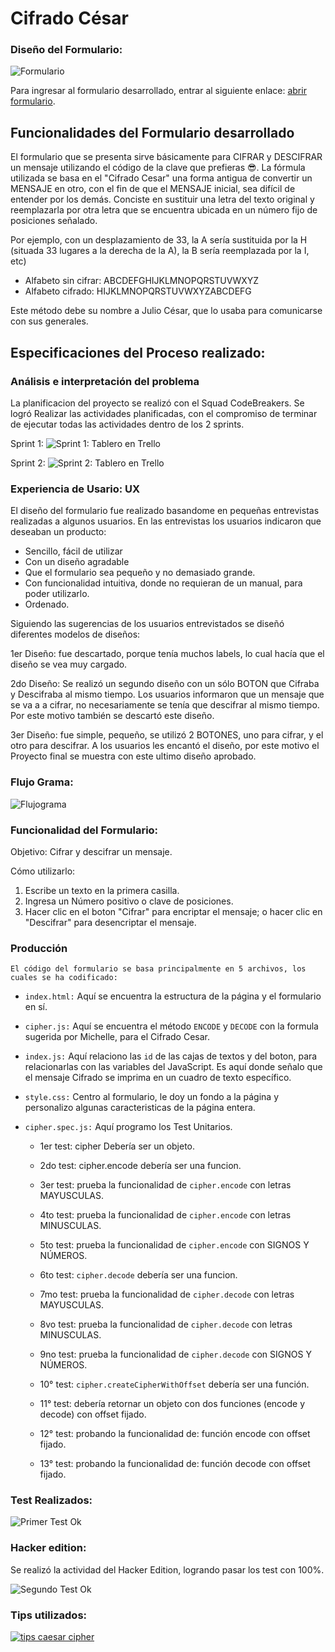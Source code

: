 # **Cifrado César**

### Diseño del Formulario:


![Formulario](http://subirimagen.me/uploads/20180604084324.PNG "Formulario")



Para ingresar al formulario desarrollado, entrar al siguiente enlace: [abrir formulario](https://grecia2727.github.io/lim-2018-05-bc-core-am-cipher/src/).


## **Funcionalidades del Formulario desarrollado**

El formulario que se presenta sirve básicamente para CIFRAR y DESCIFRAR un mensaje utilizando 
el código de la clave que prefieras 😎.
La fórmula utilizada se basa en el "Cifrado Cesar" una forma antigua de convertir 
un MENSAJE en otro, con el fin de que el MENSAJE inicial, sea difícil de entender 
por los demás. Conciste en sustituir una letra del texto original y reemplazarla por otra letra 
que se encuentra ubicada en un número fijo de posiciones señalado.

Por ejemplo, con un desplazamiento de 33, la A sería sustituida por la H (situada 33 lugares a la derecha de la A), la B sería reemplazada por la I, etc)

* Alfabeto sin cifrar: ABCDEFGHIJKLMNOPQRSTUVWXYZ
* Alfabeto cifrado:    HIJKLMNOPQRSTUVWXYZABCDEFG
 
Este método debe su nombre a Julio César, que lo usaba para comunicarse con sus 
generales.


## **Especificaciones del Proceso realizado:**


### Análisis e interpretación del problema
    
La planificacion del proyecto se realizó con el Squad CodeBreakers.
   Se logró Realizar las actividades planificadas, con el compromiso de terminar de ejecutar todas las actividades dentro de los 2 sprints.
 


Sprint 1:
![Sprint 1: Tablero en Trello](http://subirimagen.me/uploads/20180604084203.JPG "1er Tablero en Trello")

Sprint 2:
![Sprint 2: Tablero en Trello](http://subirimagen.me/uploads/20180604084241.JPG "2do Tablero en Trello")


### Experiencia de Usario: UX

El diseño del formulario fue realizado basandome en pequeñas entrevistas realizadas a algunos usuarios. En las entrevistas los usuarios indicaron que deseaban un producto:

* Sencillo, fácil de utilizar
* Con un diseño agradable
* Que el formulario sea pequeño y no demasiado grande.
* Con funcionalidad intuitiva, donde no requieran de un manual, para poder utilizarlo.
* Ordenado.

Siguiendo las sugerencias de los usuarios entrevistados se diseñó diferentes modelos de diseños:

1er Diseño: fue descartado, porque tenía muchos labels, lo cual hacía que el diseño se vea muy cargado.

2do Diseño: Se realizó un segundo diseño con un sólo BOTON que Cifraba y Descifraba al mismo tiempo. Los usuarios informaron que un mensaje que se va a a cifrar, no necesariamente se tenía que descifrar al mismo tiempo. Por este motivo también se descartó este diseño.

3er Diseño: fue simple, pequeño, se utilizó 2 BOTONES, uno para cifrar, y el otro para descifrar. A los usuarios les encantó el diseño, por este motivo el Proyecto final se muestra con este ultimo diseño aprobado. 


### Flujo Grama:

![Flujograma ](http://subirimagen.me/uploads/20180604084357.jpg "Flujograma")

### Funcionalidad del Formulario:

Objetivo: Cifrar y descifrar un mensaje.

Cómo utilizarlo: 
1) Escribe un texto en la primera casilla.
2) Ingresa un Número positivo o clave de posiciones.
3) Hacer clic en el boton "Cifrar" para encriptar el mensaje; o hacer clic en "Descifrar" para desencriptar el mensaje.


### Producción
    El código del formulario se basa principalmente en 5 archivos, los cuales se ha codificado:

* `index.html:` Aquí se encuentra la estructura de la página y el formulario en sí.

* `cipher.js:` Aquí se encuentra el método `ENCODE` y `DECODE` con la formula sugerida por Michelle, para el Cifrado Cesar.

* `index.js:` Aquí relaciono las `id` de las cajas de textos y del boton, para relacionarlas con las variables del JavaScript. Es aquí donde señalo que el mensaje Cifrado se imprima en un cuadro de texto específico.

* `style.css:` Centro al formulario, le doy un fondo a la página y personalizo     algunas caracteristicas de la página entera.

* `cipher.spec.js:` Aquí programo los Test Unitarios. 

    * 1er test: cipher Debería ser un objeto.
    * 2do test: cipher.encode debería ser una funcion.
    * 3er test: prueba la funcionalidad de `cipher.encode`  con letras MAYUSCULAS.
    * 4to test: prueba la funcionalidad de `cipher.encode`  con letras MINUSCULAS.
    * 5to test: prueba la funcionalidad de `cipher.encode`  con SIGNOS Y NÚMEROS.

    * 6to test: `cipher.decode` debería ser una funcion.
    * 7mo test: prueba la funcionalidad de `cipher.decode` con letras MAYUSCULAS.
    * 8vo test: prueba la funcionalidad de `cipher.decode` con letras MINUSCULAS.
    * 9no test: prueba la funcionalidad de `cipher.decode` con SIGNOS Y NÚMEROS.

    * 10° test: `cipher.createCipherWithOffset` debería ser una función.
    * 11° test: debería retornar un objeto con dos funciones (encode y decode) con offset fijado.
    * 12° test: probando la funcionalidad de: función encode con offset fijado.
    * 13° test: probando la funcionalidad de: función decode con offset fijado.



### Test Realizados:
![Primer Test Ok](http://subirimagen.me/uploads/20180604084029.PNG "1er Test Unitario Ok")


### Hacker edition:

Se realizó la actividad del Hacker Edition, logrando pasar los test con 100%.

![Segundo Test Ok](http://subirimagen.me/uploads/20180604084127.PNG "2do Test Unitario Ok")


### Tips utilizados:

[![tips caesar cipher](https://img.youtube.com/vi/zd8eVrXhs7Y/0.jpg)](https://www.youtube.com/watch?v=zd8eVrXhs7Y)

